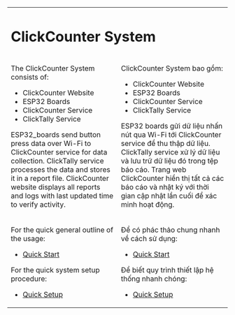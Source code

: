 <table style="border-style: none">
<tr style="border-style: none">
<td colspan=2 valign="top" style="border-style: none">

# ClickCounter System

</td>
</tr>
<tr style="border-style: none">
<td valign="top" width="50%" style="border-style: none">

The ClickCounter System consists of:

- ClickCounter Website
- ESP32 Boards
- ClickCounter Service
- ClickTally Service

ESP32_boards send button press data over Wi-Fi to ClickCounter service for data collection. ClickTally service processes the data and stores it in a report file. ClickCounter website displays all reports and logs with last updated time to verify activity.

</td>
<td valign="top" width="50%" style="border-style: none">

ClickCounter System bao gồm:

- ClickCounter Website
- ESP32 Boards
- ClickCounter Service
- ClickTally Service

ESP32 boards gửi dữ liệu nhấn nút qua Wi-Fi tới ClickCounter service để thu thập dữ liệu. ClickTally service xử lý dữ liệu và lưu trữ dữ liệu đó trong tệp báo cáo. Trang web ClickCounter hiển thị tất cả các báo cáo và nhật ký với thời gian cập nhật lần cuối để xác minh hoạt động.

</td>
</tr>
<tr style="border-style: none">
<td valign="top" width="50%" style="border-style: none">

For the quick general outline of the usage:

- [Quick Start](Quick%20Start.md)

For the quick system setup procedure:

- [Quick Setup](Quick%20Setup.md)

</td>
<td valign="top" width="50%" style="border-style: none">

Để có phác thảo chung nhanh về cách sử dụng:

- [Quick Start](Quick%20Start.md)

Để biết quy trình thiết lập hệ thống nhanh chóng:

- [Quick Setup](Quick%20Setup.md)

</td>
</tr>
</table>
